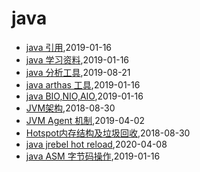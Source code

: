 # java
* [java 引用](/java-reference),2019-01-16
* [java 学习资料](/java-guide),2019-01-16
* [java 分析工具](/tools/java-tools),2019-08-21
* [java arthas 工具](/tools/java-tool-arthas),2019-01-16
* [java BIO,NIO,AIO](/nio/java-nio),2019-01-16
* [JVM架构](/jvm/java-jvm-arch),2018-08-30
* [JVM Agent 机制](/jvm/java-jvm-agent),2019-04-02
* [Hotspot内存结构及垃圾回收](/jvm/java-hotspot-jvm-memory-gc),2018-08-30
* [java jrebel hot reload](/jvm/java-hot-reload),2020-04-08
* [java ASM 字节码操作](/jvm/java-bytes-asm),2019-01-16
